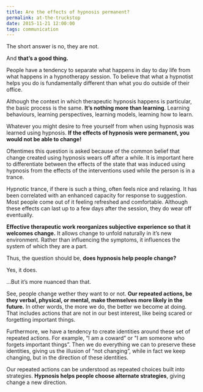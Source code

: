 ```yaml
---
title: Are the effects of hypnosis permanent?
permalink: at-the-truckstop
date: 2015-11-21 12:00:00
tags: communication
---
```


The short answer is no, they are not.

And **that’s a good thing.**

People have a tendency to separate what happens in day to day life from what happens in a hypnotherapy session. To believe that what a hypnotist helps you do is fundamentally different than what you do outside of their office.

Although the context in which therapeutic hypnosis happens is particular, the basic process is the same. **It’s nothing more than learning**. Learning behaviours, learning perspectives, learning models, learning how to learn.

Whatever you might desire to free yourself from when using hypnosis was learned using hypnosis. **If the effects of hypnosis were permanent, you would not be able to change!**

Oftentimes this question is asked because of the common belief that change created using hypnosis wears off after a while. It is important here to differentiate between the effects of the state that was induced using hypnosis from the effects of the interventions used while the person is in a trance.

Hypnotic trance, if there is such a thing, often feels nice and relaxing. It has been correlated with an enhanced capacity for response to suggestion. Most people come out of it feeling refreshed and comfortable. Although these effects can last up to a few days after the session, they do wear off eventually.

**Effective therapeutic work reorganizes subjective experience so that it welcomes change.** It allows change to unfold naturally in it’s new environment. Rather than influencing the symptoms, it influences the system of which they are a part.

Thus, the question should be, **does hypnosis help people change?**

Yes, it does.

...But it’s more nuanced than that.

See, people change wether they want to or not. **Our repeated actions, be they verbal, physical, or mental, make themselves more likely in the future.** In other words, the more we do, the better we become at doing. That includes actions that are not in our best interest, like being scared or forgetting important things.

Furthermore, we have a tendency to create identities around these set of repeated actions. For example, “I am a coward” or "I am someone who forgets important things”.
Then we do everything we can to preserve these identities, giving us the illusion of “not changing”, while in fact we keep changing, but in the direction of these identities.

Our repeated actions can be understood as repeated choices built into strategies. **Hypnosis helps people choose alternate strategies**, giving change a new direction.